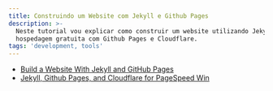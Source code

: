 ```yaml
---
title: Construindo um Website com Jekyll e Github Pages
description: >-
  Neste tutorial vou explicar como construir um website utilizando Jekyll e com
  hospedagem gratuita com Github Pages e Cloudflare.
tags: 'development, tools'
---
```



- [Build a Website With Jekyll and GitHub Pages](https://x-team.com/blog/build-a-free-website-with-jekyll-and-github-pages/)
- [Jekyll, Github Pages, and Cloudflare for PageSpeed Win](https://scotch.io/tutorials/jekyll-github-pages-and-cloudflare-for-pagespeed-win)
